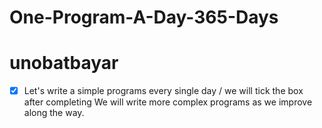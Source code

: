 # One-Program-A-Day-365-Days
# unobatbayar
 -  [X] Let's write a simple programs every single day / we will tick the box after completing
We will write more complex programs as we improve along the way.





